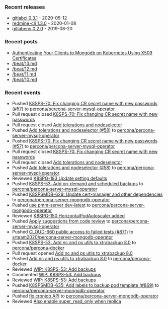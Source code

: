 ### Recent releases

* [gitlabci 0.3.1](https://github.com/egegunes/gitlabci/releases/tag/0.3.1) - 2020-05-12
* [redmine-cli 1.3.0](https://github.com/egegunes/redmine-cli/releases/tag/1.3.0) - 2020-01-08
* [gitlabenv 0.2.0](https://github.com/egegunes/gitlabenv/releases/tag/0.2.0) - 2019-08-20

### Recent posts

* [Authenticating Your Clients to Mongodb on Kubernetes Using X509 Certificates](https://ege.dev/posts/authenticating-your-clients-to-mongodb-on-kubernetes-using-x509-certificates/)
* [/beat/13.md](https://ege.dev/beat/13/)
* [/beat/12.md](https://ege.dev/beat/12/)
* [/beat/11.md](https://ege.dev/beat/11/)
* [/beat/10.md](https://ege.dev/beat/10/)

### Recent events

* Pushed [K8SPS-70: Fix changing CR secret name with new passwords (#57)](https://github.com/percona/percona-server-mysql-operator/commit/03ba438ef0ad50f7929c0e1a0de0133a0acfb5e5) to [percona/percona-server-mysql-operator](https://github.com/percona/percona-server-mysql-operator)
* Pull request closed [K8SPS-70: Fix changing CR secret name with new passwords](https://github.com/percona/percona-server-mysql-operator/pull/57)
* Pull request closed [Add tolerations and nodeselector](https://github.com/percona/percona-server-mysql-operator/pull/58)
* Pushed [Add tolerations and nodeselector (#58)](https://github.com/percona/percona-server-mysql-operator/commit/af0c786ae903d7569cedaa6fb99b47b1cbe627cb) to [percona/percona-server-mysql-operator](https://github.com/percona/percona-server-mysql-operator)
* Pushed [K8SPS-70: Fix changing CR secret name with new passwords (#57)](https://github.com/percona/percona-server-mysql-operator/commit/03ba438ef0ad50f7929c0e1a0de0133a0acfb5e5) to [percona/percona-server-mysql-operator](https://github.com/percona/percona-server-mysql-operator)
* Pull request closed [K8SPS-70: Fix changing CR secret name with new passwords](https://github.com/percona/percona-server-mysql-operator/pull/57)
* Pull request closed [Add tolerations and nodeselector](https://github.com/percona/percona-server-mysql-operator/pull/58)
* Pushed [Add tolerations and nodeselector (#58)](https://github.com/percona/percona-server-mysql-operator/commit/af0c786ae903d7569cedaa6fb99b47b1cbe627cb) to [percona/percona-server-mysql-operator](https://github.com/percona/percona-server-mysql-operator)
* Reviewed [K8SPG-183 Update setting defaults](https://github.com/percona/percona-postgresql-operator/pull/209)
* Pushed [K8SPS-53: Add on-demand and scheduled backups](https://github.com/percona/percona-server-mysql-operator/commit/b58b3b694575bb7e9a2bfc47929a64160d98c657) to [percona/percona-server-mysql-operator](https://github.com/percona/percona-server-mysql-operator)
* Pushed [K8SPSMDB-629: Update cert-manager and other dependencies](https://github.com/percona/percona-server-mongodb-operator/commit/a5ccd0df3e821af38181d10ef40760df11377471) to [percona/percona-server-mongodb-operator](https://github.com/percona/percona-server-mongodb-operator)
* Pushed [use pmm-server dev-latest](https://github.com/percona/percona-server-mongodb-operator/commit/45239ae168a3b9c325168145381316d4b60a5126) to [percona/percona-server-mongodb-operator](https://github.com/percona/percona-server-mongodb-operator)
* Reviewed [K8SPG-150 HorizontalPodAutoscaler added](https://github.com/percona/percona-postgresql-operator/pull/206)
* Pushed [Apply suggestions from code review](https://github.com/percona/percona-server-mysql-operator/commit/2898e0d04b94f4a97d381b570fbbb0597abebace) to [percona/percona-server-mysql-operator](https://github.com/percona/percona-server-mysql-operator)
* Pushed [CLOUD-660 public access to failed tests (#871)](https://github.com/srteam2020/percona-server-mongodb-operator/commit/1d3554b2519c78ed6198fcdc869eec593bb9324c) to [srteam2020/percona-server-mongodb-operator](https://github.com/srteam2020/percona-server-mongodb-operator)
* Pushed [K8SPS-53: Add nc and ps utils to xtrabackup 8.0](https://github.com/percona/percona-docker/commit/c8058728882068d478beba876cddfe2454811739) to [percona/percona-docker](https://github.com/percona/percona-docker)
* Pull request opened [Add nc and ps utils to xtrabackup 8.0](https://github.com/percona/percona-docker/pull/569)
* Pushed [Add nc and ps utils to xtrabackup 8.0](https://github.com/percona/percona-docker/commit/57ad1a8c99d706da5328a7c38a588e925e20a7d5) to [percona/percona-docker](https://github.com/percona/percona-docker)
* Reviewed [WIP: K8SPS-53: Add backups](https://github.com/percona/percona-server-mysql-operator/pull/56)
* Commented [WIP: K8SPS-53: Add backups](https://github.com/percona/percona-server-mysql-operator/pull/56)
* Reviewed [WIP: K8SPS-53: Add backups](https://github.com/percona/percona-server-mysql-operator/pull/56)
* Pushed [K8SPSMDB-635: Add labels to backup pod template (#869)](https://github.com/percona/percona-server-mongodb-operator/commit/2b4c505fe7d73fd7eb22f7972f0108f1015e7a79) to [percona/percona-server-mongodb-operator](https://github.com/percona/percona-server-mongodb-operator)
* Pushed [fix cronjob API](https://github.com/percona/percona-server-mongodb-operator/commit/6d20dfe36af28fa9cda972bdd3400a83a3db0b81) to [percona/percona-server-mongodb-operator](https://github.com/percona/percona-server-mongodb-operator)
* Reviewed [Also enable super_read_only when replica](https://github.com/percona/percona-xtradb-cluster-operator/pull/1094)
